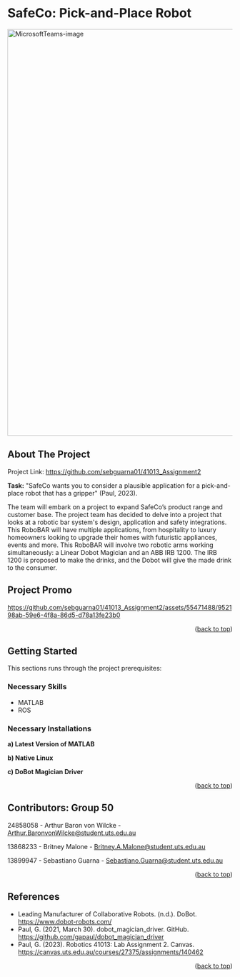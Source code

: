 # SafeCo: Pick-and-Place Robot
<img width="911" alt="MicrosoftTeams-image" src="https://github.com/sebguarna01/41013_Assignment2/assets/55471488/b0498187-f774-4397-99dc-63504aa6dbfd">


<!-- ABOUT THE PROJECT -->
## About The Project
Project Link: https://github.com/sebguarna01/41013_Assignment2

**Task:** "SafeCo wants you to consider a plausible application for a pick-and-place robot that has a gripper" (Paul, 2023).

The team will embark on a project to expand SafeCo’s product range and customer base. The project team has decided to delve into a project that looks at a robotic bar system's design, application and safety integrations. This RoboBAR will have multiple applications, from hospitality to luxury homeowners looking to upgrade their homes with futuristic appliances, events and more. This RoboBAR will involve two robotic arms working simultaneously: a Linear Dobot Magician and an ABB IRB 1200. The IRB 1200 is proposed to make the drinks, and the Dobot will give the made drink to the consumer. 

## Project Promo
https://github.com/sebguarna01/41013_Assignment2/assets/55471488/952198ab-59e6-4f8a-86d5-d78a13fe23b0

<p align="right">(<a href="#readme-top">back to top</a>)</p>

<!-- GETTING STARTED -->
## Getting Started
This sections runs through the project prerequisites:

### Necessary Skills
* MATLAB
* ROS

### Necessary Installations

**a) Latest Version of MATLAB**

**b) Native Linux**

**c) DoBot Magician Driver**

<p align="right">(<a href="#readme-top">back to top</a>)</p>

<!-- CONTRIBUTORS -->
## Contributors: Group 50
24858058 - Arthur Baron von Wilcke - Arthur.BaronvonWilcke@student.uts.edu.au

13868233 - Britney Malone - Britney.A.Malone@student.uts.edu.au

13899947 - Sebastiano Guarna - Sebastiano.Guarna@student.uts.edu.au

<p align="right">(<a href="#readme-top">back to top</a>)</p>

<!-- Table of References -->
## References
* Leading Manufacturer of Collaborative Robots. (n.d.). DoBot. https://www.dobot-robots.com/
* Paul, G. (2021, March 30). dobot_magician_driver. GitHub. https://github.com/gapaul/dobot_magician_driver
* Paul, G. (2023). Robotics 41013: Lab Assignment 2. Canvas. https://canvas.uts.edu.au/courses/27375/assignments/140462

<p align="right">(<a href="#readme-top">back to top</a>)</p>
